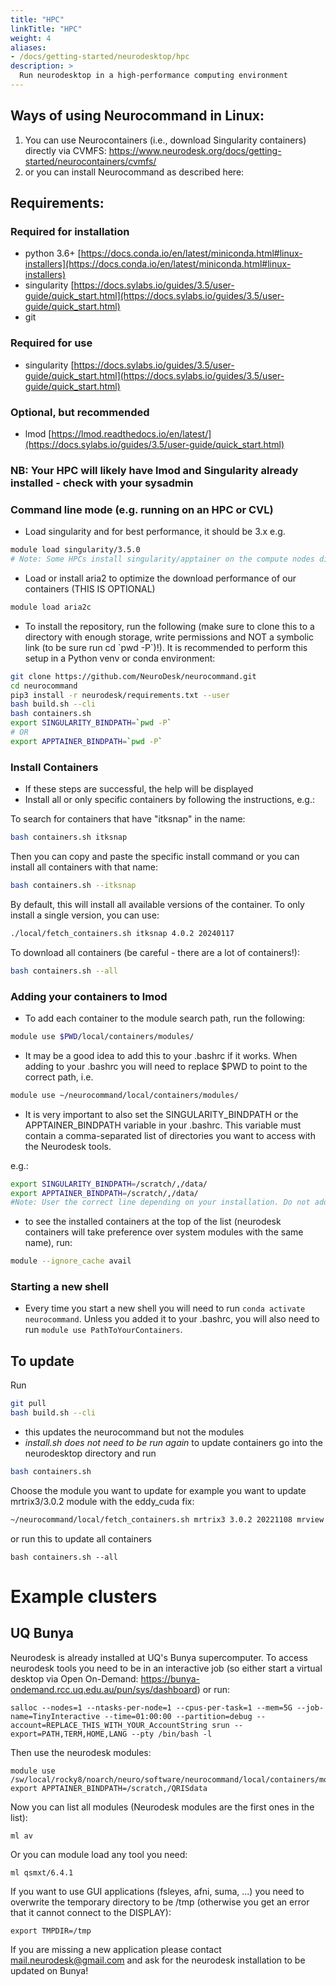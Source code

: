 ```yaml
---
title: "HPC"
linkTitle: "HPC"
weight: 4
aliases:
- /docs/getting-started/neurodesktop/hpc
description: >
  Run neurodesktop in a high-performance computing environment
---
```


## Ways of using Neurocommand in Linux:
1) You can use Neurocontainers (i.e., download Singularity containers) directly via CVMFS: https://www.neurodesk.org/docs/getting-started/neurocontainers/cvmfs/
2) or you can install Neurocommand as described here: 

## Requirements:
### Required for installation
- python 3.6+ [https://docs.conda.io/en/latest/miniconda.html#linux-installers](https://docs.conda.io/en/latest/miniconda.html#linux-installers)
- singularity [https://docs.sylabs.io/guides/3.5/user-guide/quick_start.html](https://docs.sylabs.io/guides/3.5/user-guide/quick_start.html)
- git

### Required for use
- singularity [https://docs.sylabs.io/guides/3.5/user-guide/quick_start.html](https://docs.sylabs.io/guides/3.5/user-guide/quick_start.html)

### Optional, but recommended
- lmod [https://lmod.readthedocs.io/en/latest/](https://docs.sylabs.io/guides/3.5/user-guide/quick_start.html)

### NB: Your HPC will likely have lmod and Singularity already installed - check with your sysadmin

### Command line mode (e.g. running on an HPC or CVL)  
- Load singularity and for best performance, it should be 3.x e.g.
```bash
module load singularity/3.5.0
# Note: Some HPCs install singularity/apptainer on the compute nodes directly (e.g. Bunya at UQ), so you don't need to do this step then.
``` 
- Load or install aria2 to optimize the download performance of our containers (THIS IS OPTIONAL)
```bash
module load aria2c
```
- To install the repository, run the following (make sure to clone this to a directory with enough storage, write permissions and NOT a symbolic link (to be sure run cd \`pwd -P\`)!). It is recommended to perform this setup in a Python venv or conda environment:
```bash
git clone https://github.com/NeuroDesk/neurocommand.git 
cd neurocommand 
pip3 install -r neurodesk/requirements.txt --user 
bash build.sh --cli
bash containers.sh
export SINGULARITY_BINDPATH=`pwd -P`
# OR
export APPTAINER_BINDPATH=`pwd -P`
```
### Install Containers
- If these steps are successful, the help will be displayed
- Install all or only specific containers by following the instructions, e.g.:

To search for containers that have "itksnap" in the name:
```bash
bash containers.sh itksnap
```

Then you can copy and paste the specific install command or you can install all containers with that name:
```bash
bash containers.sh --itksnap
```

By default, this will install all available versions of the container. To only install a single version, you can use:
```bash
./local/fetch_containers.sh itksnap 4.0.2 20240117
```

To download all containers (be careful - there are a lot of containers!):
```bash
bash containers.sh --all
```

### Adding your containers to lmod
- To add each container to the module search path, run the following: 
```bash
module use $PWD/local/containers/modules/
```
- It may be a good idea to add this to your .bashrc if it works. When adding to your .bashrc you will need to replace $PWD to point to the correct path, i.e.
 
 ```bash
 module use ~/neurocommand/local/containers/modules/
 ```

- It is very important to also set the SINGULARITY_BINDPATH or the APPTAINER_BINDPATH variable in your .bashrc. This variable must contain a comma-separated list of directories you want to access with the Neurodesk tools. 

e.g.:
```bash
export SINGULARITY_BINDPATH=/scratch/,/data/
export APPTAINER_BINDPATH=/scratch/,/data/
#Note: User the correct line depending on your installation. Do not add a directory that does not exist, otherwise the containers will not start!
```
 
- to see the installed containers at the top of the list (neurodesk containers will take preference over system modules with the same name), run:
```bash
module --ignore_cache avail
```

### Starting a new shell
- Every time you start a new shell you will need to run `conda activate neurocommand`. Unless you added it to your .bashrc, you will also need to run `module use PathToYourContainers`. 


## To update
Run 
```bash
git pull
bash build.sh --cli
```  
- this updates the neurocommand but not the modules
- _install.sh does not need to be run again_
to update containers go into the neurodesktop directory and run 
```bash
bash containers.sh
``` 
 Choose the module you want to update for example you want to update mrtrix3/3.0.2 module with the eddy_cuda fix:
```bash
~/neurocommand/local/fetch_containers.sh mrtrix3 3.0.2 20221108 mrview $@
```

or run this to update all containers
```
bash containers.sh --all
```

# Example clusters
## UQ Bunya
<!-- markdown-link-check-disable -->
Neurodesk is already installed at UQ's Bunya supercomputer. To access neurodesk tools you need to be in an interactive job (so either start a virtual desktop via Open On-Demand: https://bunya-ondemand.rcc.uq.edu.au/pun/sys/dashboard) or run:
```
salloc --nodes=1 --ntasks-per-node=1 --cpus-per-task=1 --mem=5G --job-name=TinyInteractive --time=01:00:00 --partition=debug --account=REPLACE_THIS_WITH_YOUR_AccountString srun --export=PATH,TERM,HOME,LANG --pty /bin/bash -l
```
<!-- markdown-link-check-enable -->

Then use the neurodesk modules:
```
module use /sw/local/rocky8/noarch/neuro/software/neurocommand/local/containers/modules/
export APPTAINER_BINDPATH=/scratch,/QRISdata
```

Now you can list all modules (Neurodesk modules are the first ones in the list):
```
ml av
```

Or you can module load any tool you need:
```
ml qsmxt/6.4.1
```

If you want to use GUI applications (fsleyes, afni, suma, ...) you need to overwrite the temporary directory to be /tmp (otherwise you get an error that it cannot connect to the DISPLAY):
```
export TMPDIR=/tmp 
```

If you are missing a new application please contact mail.neurodesk@gmail.com and ask for the neurodesk installation to be updated on Bunya!

